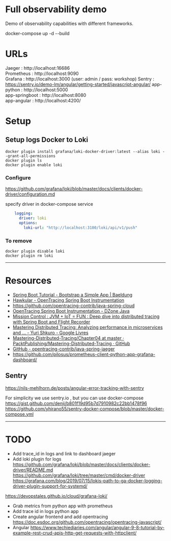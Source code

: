 # Full observability demo

Demo of observability capabilities with different frameworks.


docker-compose up -d --build

# URLs

Jaeger : http://localhost:16686   
Prometheus : http://localhost:9090   
Grafana : http://localhost:3000   (user: admin / pass: workshop)
Sentry : https://sentry.io/demo-lm/angular/getting-started/javascript-angular/
app-python : http://localhost:5000  
app-springboot : http://localhost:8080  
app-angular : http://localhost:4200/


# Setup

## Setup logs Docker to Loki

```
docker plugin install grafana/loki-docker-driver:latest --alias loki --grant-all-permissions
docker plugin ls
docker plugin enable loki
```

### Configure
https://github.com/grafana/loki/blob/master/docs/clients/docker-driver/configuration.md

specify driver in docker-compose service 
```yaml
    logging:
      driver: loki
      options:
        loki-url: "http://localhost:3100/loki/api/v1/push"
```

### To remove

```
docker plugin disable loki
docker plugin rm loki
```

--- 
# Resources

- [Spring Boot Tutorial - Bootstrap a Simple App | Baeldung](https://www.baeldung.com/spring-boot-start)
- [Hawkular - OpenTracing Spring Boot Instrumentation](https://www.hawkular.org/blog/2017/06/9/opentracing-spring-boot.html)
- https://github.com/opentracing-contrib/java-spring-cloud
- [OpenTracing Spring Boot Instrumentation - DZone Java](https://dzone.com/articles/opentracing-spring-boot-instrumentation)
- [Mission Control : JVM + IoT = FUN : Deep dive into distributed tracing with Spring Boot and Flight Recorder](http://www.wengnermiro.com/2018/12/deep-dive-into-distributed-tracing-with.html)
- [Mastering Distributed Tracing: Analyzing performance in microservices and … - Yuri Shkuro - Google Livres](https://books.google.be/books?id=4AuLDwAAQBAJ&pg=PA149&lpg=PA149&dq=example+opentracing-spring-cloud-starter&source=bl&ots=Of1FBVdgjC&sig=ACfU3U3T2EOI0cKjiO-P_upcnQ4agXjbLg&hl=fr&sa=X&ved=2ahUKEwja8diimrbnAhVNLVAKHfG1DMMQ6AEwEnoECAwQAQ#v=onepage&q=example%20opentracing-spring-cloud-starter&f=false)
- [Mastering-Distributed-Tracing/Chapter04 at master · PacktPublishing/Mastering-Distributed-Tracing · GitHub](https://github.com/PacktPublishing/Mastering-Distributed-Tracing/tree/master/Chapter04)
- [GitHub - opentracing-contrib/java-spring-jaeger](https://github.com/opentracing-contrib/java-spring-jaeger)
- https://github.com/pilosus/prometheus-client-python-app-grafana-dashboard/


## Sentry

https://nils-mehlhorn.de/posts/angular-error-tracking-with-sentry

For simplicity we use sentry.io , but you can use docker-compose
https://gist.github.com/denji/b801f19d95b7d7910982c22bb1478f96
https://github.com/yhirano55/sentry-docker-compose/blob/master/docker-compose.yml



--- 

# TODO
- Add trace_id in logs and link to dashboard jaeger
- Add loki plugin for logs 
https://github.com/grafana/loki/blob/master/docs/clients/docker-driver/README.md
https://github.com/grafana/loki/tree/master/cmd/docker-driver
https://grafana.com/blog/2019/07/15/lokis-path-to-ga-docker-logging-driver-plugin-support-for-systemd/

https://devopstales.github.io/cloud/grafana-loki/

- Grab metrics from python app with prometheus
- Add trace id in logs python app
- Create angular frontend and add opentracing https://doc.esdoc.org/github.com/opentracing/opentracing-javascript/
- Angular https://www.techiediaries.com/angular/angular-9-8-tutorial-by-example-rest-crud-apis-http-get-requests-with-httpclient/
